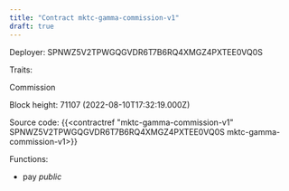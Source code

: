 ```yaml
---
title: "Contract mktc-gamma-commission-v1"
draft: true
---
```

Deployer: SPNWZ5V2TPWGQGVDR6T7B6RQ4XMGZ4PXTEE0VQ0S

Traits:
 
Commission


Block height: 71107 (2022-08-10T17:32:19.000Z)

Source code: {{<contractref "mktc-gamma-commission-v1" SPNWZ5V2TPWGQGVDR6T7B6RQ4XMGZ4PXTEE0VQ0S mktc-gamma-commission-v1>}}

Functions:

* pay _public_
